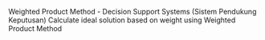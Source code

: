 Weighted Product Method - Decision Support Systems (Sistem Pendukung Keputusan) Calculate ideal solution based on weight using Weighted Product Method
